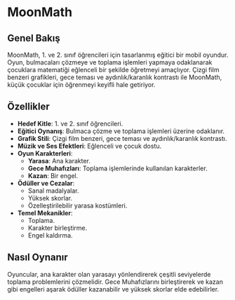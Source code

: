 # MoonMath

## Genel Bakış
MoonMath, 1. ve 2. sınıf öğrencileri için tasarlanmış eğitici bir mobil oyundur. Oyun, bulmacaları çözmeye ve toplama işlemleri yapmaya odaklanarak çocuklara matematiği eğlenceli bir şekilde öğretmeyi amaçlıyor. Çizgi film benzeri grafikleri, gece teması ve aydınlık/karanlık kontrastı ile MoonMath, küçük çocuklar için öğrenmeyi keyifli hale getiriyor.

## Özellikler
- **Hedef Kitle**: 1. ve 2. sınıf öğrencileri.
- **Eğitici Oynanış**: Bulmaca çözme ve toplama işlemleri üzerine odaklanır.
- **Grafik Stili**: Çizgi film benzeri, gece teması ve aydınlık/karanlık kontrastı.
- **Müzik ve Ses Efektleri**: Eğlenceli ve çocuk dostu.
- **Oyun Karakterleri**:
  - **Yarasa**: Ana karakter.
  - **Gece Muhafızları**: Toplama işlemlerinde kullanılan karakterler.
  - **Kazan**: Bir engel.
- **Ödüller ve Cezalar**:
  - Sanal madalyalar.
  - Yüksek skorlar.
  - Özelleştirilebilir yarasa kostümleri.
- **Temel Mekanikler**:
  - Toplama.
  - Karakter birleştirme.
  - Engel kaldırma.

## Nasıl Oynanır
Oyuncular, ana karakter olan yarasayı yönlendirerek çeşitli seviyelerde toplama problemlerini çözmelidir. Gece Muhafızlarını birleştirerek ve kazan gibi engelleri aşarak ödüller kazanabilir ve yüksek skorlar elde edebilirler.

